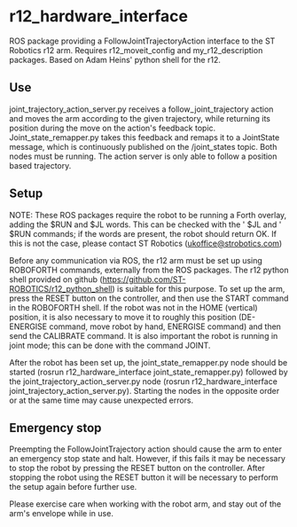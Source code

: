 # r12_hardware_interface
ROS package providing a FollowJointTrajectoryAction interface to the ST Robotics r12 arm. Requires r12_moveit_config and my_r12_description packages. Based on Adam Heins' python shell for the r12.

## Use
joint_trajectory_action_server.py receives a follow_joint_trajectory action and moves the arm according to the given trajectory, while returning its position during the move on the action's feedback topic. Joint_state_remapper.py takes this feedback and remaps it to a JointState message, which is continuously published on the /joint_states topic. Both nodes must be running. The action server is only able to follow a position based trajectory.

## Setup
NOTE: These ROS packages require the robot to be running a Forth overlay, adding the $RUN and $JL words. This can be checked with the ' $JL and ' $RUN commands; if the words are present, the robot should return OK. If this is not the case, please contact ST Robotics (ukoffice@strobotics.com)

Before any communication via ROS, the r12 arm must be set up using ROBOFORTH commands, externally from the ROS packages. The r12 python shell provided on github (https://github.com/ST-ROBOTICS/r12_python_shell) is suitable for this purpose. To set up the arm, press the RESET button on the controller, and then use the START command in the ROBOFORTH shell. If the robot was not in the HOME (vertical) position, it is also necessary to move it to roughly this position (DE-ENERGISE command, move robot by hand, ENERGISE command) and then send the CALIBRATE command. It is also important the robot is running in joint mode; this can be done with the command JOINT.

After the robot has been set up, the joint_state_remapper.py node should be started (rosrun r12_hardware_interface joint_state_remapper.py) followed by the joint_trajectory_action_server.py node (rosrun r12_hardware_interface joint_trajectory_action_server.py). Starting the nodes in the opposite order or at the same time may cause unexpected errors.

## Emergency stop
Preempting the FollowJointTrajectory action should cause the arm to enter an emergency stop state and halt. However, if this fails it may be necessary to stop the robot by pressing the RESET button on the controller. After stopping the robot using the RESET button it will be necessary to perform the setup again before further use. 

Please exercise care when working with the robot arm, and stay out of the arm's envelope while in use.
